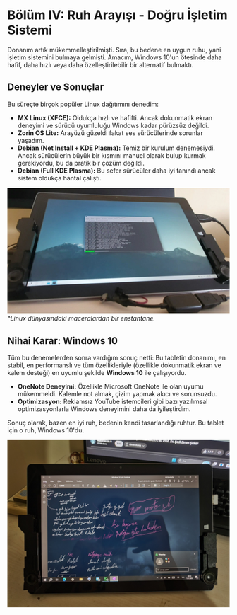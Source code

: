 # Bölüm IV: Ruh Arayışı - Doğru İşletim Sistemi

Donanım artık mükemmelleştirilmişti. Sıra, bu bedene en uygun ruhu, yani işletim sistemini bulmaya gelmişti. Amacım, Windows 10'un ötesinde daha hafif, daha hızlı veya daha özelleştirilebilir bir alternatif bulmaktı.

## Deneyler ve Sonuçlar

Bu süreçte birçok popüler Linux dağıtımını denedim:

*   **MX Linux (XFCE):** Oldukça hızlı ve hafifti. Ancak dokunmatik ekran deneyimi ve sürücü uyumluluğu Windows kadar pürüzsüz değildi.
*   **Zorin OS Lite:** Arayüzü güzeldi fakat ses sürücülerinde sorunlar yaşadım.
*   **Debian (Net Install + KDE Plasma):** Temiz bir kurulum denemesiydi. Ancak sürücülerin büyük bir kısmını manuel olarak bulup kurmak gerekiyordu, bu da pratik bir çözüm değildi.
*   **Debian (Full KDE Plasma):** Bu sefer sürücüler daha iyi tanındı ancak sistem oldukça hantal çalıştı.

![Debian Kurulum Denemesi](../assets/images/debian%20net%20install%20kde%20plasma%20denerken%20kod%20ekrani%20açık.jpg)
*^Linux dünyasındaki maceralardan bir enstantane.*

## Nihai Karar: Windows 10

Tüm bu denemelerden sonra vardığım sonuç netti: Bu tabletin donanımı, en stabil, en performanslı ve tüm özellikleriyle (özellikle dokunmatik ekran ve kalem desteği) en uyumlu şekilde **Windows 10** ile çalışıyordu.

*   **OneNote Deneyimi:** Özellikle Microsoft OneNote ile olan uyumu mükemmeldi. Kalemle not almak, çizim yapmak akıcı ve sorunsuzdu.
*   **Optimizasyon:** Reklamsız YouTube istemcileri gibi bazı yazılımsal optimizasyonlarla Windows deneyimini daha da iyileştirdim.

Sonuç olarak, bazen en iyi ruh, bedenin kendi tasarlandığı ruhtur. Bu tablet için o ruh, Windows 10'du.

![Windows 10 ve OneNote ile Mükemmel Uyum](../assets/images/one%20note%20for%20windows%2010%20tablet%20dış%20çekim.jpg)
